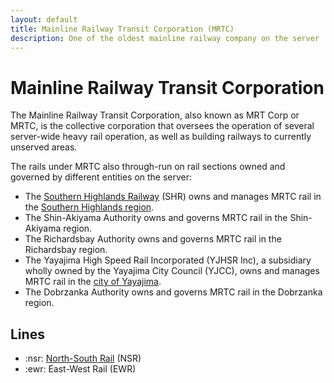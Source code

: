 ```yaml
---
layout: default
title: Mainline Railway Transit Corporation (MRTC)
description: One of the oldest mainline railway company on the server
---
```


# Mainline Railway Transit Corporation

The Mainline Railway Transit Corporation, also known as MRT Corp or MRTC, is the
collective corporation that oversees the operation of several server-wide heavy
rail operation, as well as building railways to currently unserved areas.

The rails under MRTC also through-run on rail sections owned and governed by
different entities on the server:
- The [Southern Highlands Railway](/rail-networks/shr) (SHR) owns and manages
  MRTC rail in the [Southern Highlands region](/areas/southern-highlands).
- The Shin-Akiyama Authority owns and governs MRTC rail in the Shin-Akiyama
  region.
- The Richardsbay Authority owns and governs MRTC rail in the Richardsbay
  region.
- The Yayajima High Speed Rail Incorporated (YJHSR Inc), a subsidiary wholly
  owned by the Yayajima City Council (YJCC), owns and manages MRTC rail in the 
  [city of Yayajima](/areas/yayajima).
- The Dobrzanka Authority owns and governs MRTC rail in the Dobrzanka region.

## Lines

- :nsr: [North-South Rail](/rail-lines/mrtc-north-south-rail-line) (NSR)
- :ewr: East-West Rail (EWR)
